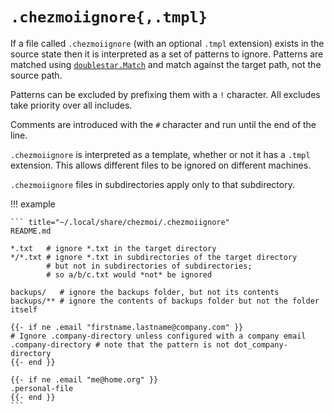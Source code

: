 # `.chezmoiignore{,.tmpl}`

If a file called `.chezmoiignore` (with an optional `.tmpl` extension) exists in
the source state then it is interpreted as a set of patterns to ignore. Patterns
are matched using
[`doublestar.Match`](https://pkg.go.dev/github.com/bmatcuk/doublestar/v4#Match)
and match against the target path, not the source path.

Patterns can be excluded by prefixing them with a `!` character. All excludes
take priority over all includes.

Comments are introduced with the `#` character and run until the end of the
line.

`.chezmoiignore` is interpreted as a template, whether or not it has a `.tmpl`
extension. This allows different files to be ignored on different machines.

`.chezmoiignore` files in subdirectories apply only to that subdirectory.

!!! example

    ``` title="~/.local/share/chezmoi/.chezmoiignore"
    README.md

    *.txt   # ignore *.txt in the target directory
    */*.txt # ignore *.txt in subdirectories of the target directory
            # but not in subdirectories of subdirectories;
            # so a/b/c.txt would *not* be ignored

    backups/   # ignore the backups folder, but not its contents
    backups/** # ignore the contents of backups folder but not the folder itself

    {{- if ne .email "firstname.lastname@company.com" }}
    # Ignore .company-directory unless configured with a company email
    .company-directory # note that the pattern is not dot_company-directory
    {{- end }}

    {{- if ne .email "me@home.org" }}
    .personal-file
    {{- end }}
    ```
